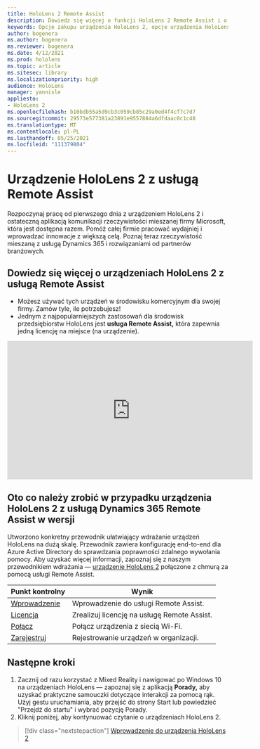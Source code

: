 ```yaml
---
title: HoloLens 2 Remote Assist
description: Dowiedz się więcej o funkcji HoloLens 2 Remote Assist i o tym, co należy zrobić po otrzymaniu własnej.
keywords: Opcje zakupu urządzenia HoloLens 2, opcje urządzenia HoloLens, remote assist
author: bogenera
ms.author: bogenera
ms.reviewer: bogenera
ms.date: 4/12/2021
ms.prod: hololens
ms.topic: article
ms.sitesec: library
ms.localizationpriority: high
audience: HoloLens
manager: yannisle
appliesto:
- HoloLens 2
ms.openlocfilehash: b10bdb55a5d9cb3c059cb85c29a0ed4f4cf7c7d7
ms.sourcegitcommit: 29573e577381a23891e9557884a6dfdaac0c1c48
ms.translationtype: MT
ms.contentlocale: pl-PL
ms.lasthandoff: 05/25/2021
ms.locfileid: "111379804"
---
```

# <a name="hololens-2-with-remote-assist"></a>Urządzenie HoloLens 2 z usługą Remote Assist

Rozpoczynaj pracę od pierwszego dnia z urządzeniem HoloLens 2 i ostateczną aplikacją komunikacji rzeczywistości mieszanej firmy Microsoft, która jest dostępna razem. Pomóż całej firmie pracować wydajniej i wprowadzać innowacje z większą celą. Poznaj teraz rzeczywistość mieszaną z usługą Dynamics 365 i rozwiązaniami od partnerów branżowych.

## <a name="learn-about-hololens-2-with-remote-assist"></a>Dowiedz się więcej o urządzeniach HoloLens 2 z usługą Remote Assist
- Możesz używać tych urządzeń w środowisku komercyjnym dla swojej firmy. Zamów tyle, ile potrzebujesz!
- Jednym z najpopularniejszych zastosowań dla środowisk przedsiębiorstw HoloLens jest **usługa Remote Assist,** która zapewnia jedną licencję na miejsce (na urządzenie).

<iframe width="560" height="315" src="https://www.youtube.com/embed/d3YT8j0yYl0" frameborder="0" allow="accelerometer; autoplay; clipboard-write; encrypted-media; gyroscope; picture-in-picture" allowfullscreen></iframe>

## <a name="heres-what-to-do-next-with-the-hololens-2-with-dynamics-365-remote-assist-edition"></a>Oto co należy zrobić w przypadku urządzenia HoloLens 2 z usługą Dynamics 365 Remote Assist w wersji

Utworzono konkretny przewodnik ułatwiający wdrażanie urządzeń HoloLens na dużą skalę. Przewodnik zawiera konfigurację end-to-end dla Azure Active Directory do sprawdzania poprawności zdalnego wywołania pomocy. Aby uzyskać więcej informacji, zapoznaj się z naszym przewodnikiem wdrażania — [urządzenie HoloLens 2](hololens2-cloud-connected-overview.md) połączone z chmurą za pomocą usługi Remote Assist.

| Punkt kontrolny  | Wynik                                |
|-------------|----------------------------------------|
| [Wprowadzenie](https://docs.microsoft.com/dynamics365/mixed-reality/remote-assist/overview-hololens) | Wprowadzenie do usługi Remote Assist.        |
| [Licencja](https://docs.microsoft.com/dynamics365/mixed-reality/remote-assist/deploy-remote-assist#add-and-assign-licenses)     | Zrealizuj licencję na usługę Remote Assist.      |
| [Połącz](https://docs.microsoft.com/hololens/hololens-network)     | Połącz urządzenia z siecią Wi-Fi.       |
| [Zarejestruj](https://docs.microsoft.com/hololens/hololens-enroll-mdm)      | Rejestrowanie urządzeń w organizacji. |

## <a name="next-steps"></a>Następne kroki

1. Zacznij od razu korzystać z Mixed Reality i nawigować po Windows 10 na urządzeniach HoloLens — zapoznaj się z aplikacją **Porady,** aby uzyskać praktyczne samouczki dotyczące interakcji za pomocą rąk. Użyj gestu uruchamiania, aby przejść do strony Start lub powiedzieć "Przejdź do startu" i wybrać pozycję Porady.
1. Kliknij poniżej, aby kontynuować czytanie o urządzeniach HoloLens 2.

> [!div class="nextstepaction"]
> [Wprowadzenie do urządzenia HoloLens 2](hololens2-basic-usage.md)